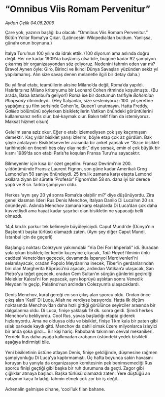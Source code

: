 # “Omnibus Viis Romam Pervenitur”

*Aydan Çelik 04.06.2009*

<div class="taraf_structure_2col_1zq">
<div class="margen_n">



 <p>Çare yok, yazının başlığı bu olacak: “Omnibus Viis Romam Pervenitur.” Bütün Yollar Roma’ya Çıkar. (Latincesini Wikipedia’dan buldum. Yanlışsa, günahı onun boynuna.) <br/><br/>İtalya Turu’nun 100 yılını da idrak ettik. (100 diyorum ama aslında doğru değil. Her ne kadar 1909’da başlamış olsa bile, bugüne kadar 92 şampiyon çıkarmış bir organizasyondan söz ediyoruz. Nedenini tahmin eden var mı? Bravo! Aynen öyle: Giro, Birinci ve İkinci Dünya Savaşları yüzünden sekiz yıl yapılamamış. Alın size savaş denen melanetle ilgili bir detay daha.)<br/><br/>Bu yıl final etabı, teamüllerin aksine Milano’da değil, Roma’da yapıldı. Hatırlarsınız Milano kriteryumu bir Leonard Cohen ritminde koşulmuştu. (Bu arada, Baba İstanbul’a geliyor!) Roma ise bir dostumun tarifiyle <i>Bohemian Rhapsody</i> ritmindeydi. (Hey İtalyanlar, size sesleniyoruz: 100. yıl şerefine yaptığınız şu film serisinde Cohen’le, Queen’i unutmayın. Hatta Freddy, <i>Galileo</i> bölümünü söylerken bisikletçilerin Vatikan önündeki görüntülerini kullanırsanız nefis olur, bal-kaymak olur. Bakın telif filan da istemiyoruz. Maksat hizmet olsun) <br/><br/>Gelelim sana aziz okur. Eğer o etabı izlemediysen çok şey kaçırmışsın demektir. Kaç yıldır bisiklet yarışı izlerim, böyle etap çok az gördüm. Bak şöyle anlatayım: Bisikletseverler arasında bir anket yapsak ve “Sizce bisiklet tarihindeki en önemli beş olay olay nedir,” diye sorsak, emin ol çok büyük bir kısmı 1989’da son etabı Paris’te koşulan Fransa Turu’nu sayacaktır. <br/><br/>Bilmeyenler için kısa bir özet geçelim. Fransız Devrimi’nin 200. yıldönümünde Fransız Laurent Fignon, son güne kadar Amerikalı Greg Lemond’un 50 saniye önündeydi. 25 km.lik zamana karşı etapta Lemond akıllara ziyan bir süratle ‘Profesör’ Fignon’dan 58 sn. daha iyi bir derece yaptı ve 8 sn. farkla şampiyon oldu. <br/><br/>Herkes ‘aynı şey 20 yıl sonra Roma’da olabilir mi?’ diye düşünüyordu. Zira genel klasman lideri Rus Denis Menchov, İtalyan Danilo Di Luca’nın 20 sn. önündeydi. Aslında Menchov zamana karşı etaplarda Di Luca’dan çok daha kuvvetliydi ama hayat kadar şaşırtıcı olan bisikletin ne yapacağı belli olmazdı. <br/><br/>14,4 km.lik parkur tek kelimeyle büyüleyiciydi. Caput Mundi’de (Dünya’nın Başkenti) başka türlüsü olamazdı zaten. (Aynı şey diğer Caput Mundi, İstanbul için de geçerli) <br/><br/>Başlangıç noktası Colezyum yakınındaki “Via Dei Fori Imperiali” idi. Buradan yola çıkan bisikletçiler kentin kuzeyine çıkacak, <i>Tatlı Hayat</i> filminin ünlü caddesi Veneto’dan geçecek, devamında İspanyol Merdivenleri’ni selamlayacak, oradan Popolo Meydanı’na inecek, Tiber’in gerdanlarından biri olan Margherita Köprüsü’nü aşacak, ardından Vatikan’a ulaşacak, San Pietro’yu teğet geçecek, oradan Cem Sultan’ın sürgün günlerini geçirdiği Melekler Kalesi’ni fon yapacak, aynı köprüyü aştıktan sonra Venedik Meydanı’nı geçip, Palatino’nun ardından Colezyum’a ulaşacaklardı. <br/><br/>Denis Menchov, kural gereği en son çıkış alan sporcu oldu. Ondan önce çıkış alan ‘Katil’ Di Luca, Allah ne verdiyse basıyordu. Hatta ilk ölçüm noktasında Menchov’dan daha hızlı gittiği görülünce seyirciler arasında bir dalgalanma oldu. Di Luca, finişe yaklaşık 19 dk. sonra geldi. Şimdi herkes Menchov’u bekliyordu. Cool Rus, yavaş başladığı etapta giderek hızlanıyordu. Ama ne olduysa oldu ve bisiklet, finişe 1 km kala bir paten gibi ıslak parkede kaydı gitti. Menchov da dahil olmak üzere milyonlarca izleyici bir anda şoka girdi... Bir kişi hariç: Rabobank takımının cevval mekanikeri. Yerdeki Rus daha ayağa kalkmadan arabanın üstündeki yedek bisikleti aşağıya indirmişti bile. <br/><br/>Yeni bisikletinin üstüne atlayan Denis, finişe geldiğinde, düşmesine rağmen şampiyonluğu Di Luca’ya kaptırmamıştı. Üç hafta boyunca sakin havasını koruyan bu yanıyla da organizasyon komitesinin pek benimsemediği Rus sporcu finişi geçtiği gibi başka bir ruh durumuna da geçti. Zagor gibi çığlıklar atmaya başladı. Başka türlüsü olamazdı zaten: Yere düştüğü an nabzının kaça fırladığı tahmin etmek çok zor bir iş değil... <br/><br/>Adrenalin gelmişse cihane, ‘cool’luk filan bahane.</p>
<br/>
<br/>
<br/>



<br/>


<div id="taraf_not">
</div>

</div>


</div>
